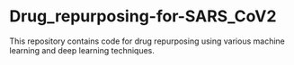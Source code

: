 # Drug_repurposing-for-SARS_CoV2
This repository contains code for drug repurposing using various machine learning and deep learning techniques.

